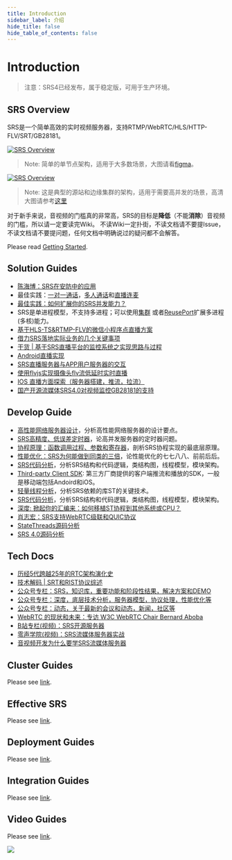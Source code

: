 ```yaml
---
title: Introduction
sidebar_label: 介绍
hide_title: false
hide_table_of_contents: false
---
```


# Introduction

> 注意：SRS4已经发布，属于稳定版，可用于生产环境。

## SRS Overview

SRS是一个简单高效的实时视频服务器，支持RTMP/WebRTC/HLS/HTTP-FLV/SRT/GB28181。

[![SRS Overview](/img/SRS-SingleNode-4.0-sd.png)](/img/SRS-SingleNode-4.0-hd.png)

> Note: 简单的单节点架构，适用于大多数场景，大图请看[figma](https://www.figma.com/file/333POxVznQ8Wz1Rxlppn36/SRS-4.0-Server-Arch)。

[![SRS Overview](/img/SRS-Overview-4.0.png)](/img/SRS-Overview-4.0.png)

> Note: 这是典型的源站和边缘集群的架构，适用于需要高并发的场景，高清大图请参考[这里](https://www.processon.com/view/link/5e3f5581e4b0a3daae80ecef)

对于新手来说，音视频的门槛真的非常高，SRS的目标是**降低**（不能**消除**）音视频的门槛，所以请一定要读完Wiki。
不读Wiki一定扑街，不读文档请不要提Issue，不读文档请不要提问题，任何文档中明确说过的疑问都不会解答。

Please read [Getting Started](../doc/getting-started).

## Solution Guides

* [陈海博：SRS在安防中的应用](https://www.bilibili.com/video/BV11S4y197Zx)
* 最佳实践：[一对一通话](https://mp.weixin.qq.com/s/xWe6f9WRhtwnpJQ8SO0Eeg)，[多人通话](https://mp.weixin.qq.com/s/CM2h99A1e_masL5sjkp4Zw)和[直播连麦](https://mp.weixin.qq.com/s/7xexl07rrWBdh8xennXK3w)
* [最佳实践：如何扩展你的SRS并发能力？](https://mp.weixin.qq.com/s/pd9YQS0WR3hSuHybkm1F7Q)
* SRS是单进程模型，不支持多进程；可以使用[集群](https://mp.weixin.qq.com/s/pd9YQS0WR3hSuHybkm1F7Q) 或者[ReusePort](./reuse-port.md)扩展多进程(多核)能力。
* [基于HLS-TS&RTMP-FLV的微信小程序点直播方案](https://mp.weixin.qq.com/s/xhScUrkoroM7Q7ziODHyMA)
* [借力SRS落地实际业务的几个关键事项](https://mp.weixin.qq.com/s/b19kBer_phZl4n4oUBOvxQ)
* [干货 | 基于SRS直播平台的监控系统之实现思路与过程](https://mp.weixin.qq.com/s/QDTtW85giKmryhvCBkyyCg)
* [Android直播实现](https://blog.csdn.net/dxpqxb/article/details/83012950)
* [SRS直播服务器与APP用户服务器的交互](https://www.jianshu.com/p/f3dfa727475a)
* [使用flvjs实现摄像头flv流低延时实时直播](https://www.jianshu.com/p/2647393f956a)
* [IOS 直播方面探索（服务器搭建，推流，拉流）](https://www.jianshu.com/p/1aa677d99d17)
* [国产开源流媒体SRS4.0对视频监控GB28181的支持](https://mp.weixin.qq.com/s/VIPSPaBB5suUk7_I2oOkMw)

## Develop Guide

* [高性能网络服务器设计](https://blog.csdn.net/win_lin/article/details/8242653)，分析高性能网络服务器的设计要点。
* [SRS高精度、低误差定时器](https://mp.weixin.qq.com/s/DDSzRKHyJ-uYQ9QQC9VOZg)，论高并发服务器的定时器问题。
* [协程原理：函数调用过程、参数和寄存器](https://mp.weixin.qq.com/s/2TsYSiV8ysyLrELHdlHtjg)，剖析SRS协程实现的最底层原理。
* [性能优化：SRS为何能做到同类的三倍](https://mp.weixin.qq.com/s/r2jn1GAcHe08IeTW32OyuQ)，论性能优化的七七八八、前前后后。
* [SRS代码分析](https://github.com/xialixin/srs_code_note/blob/master/doc/srs_note.md)，分析SRS结构和代码逻辑，类结构图，线程模型，模块架构。
* [Third-party Client SDK](./client-sdk.md): 第三方厂商提供的客户端推流和播放的SDK，一般是移动端包括Andoird和iOS。
* [轻量线程分析](https://github.com/ossrs/state-threads#analysis)，分析SRS依赖的库ST的关键技术。
* [SRS代码分析](https://github.com/xialixin/srs_code_note/blob/master/doc/srs_note.md)，分析SRS结构和代码逻辑，类结构图，线程模型，模块架构。
* [深度: 掀起你的汇编来：如何移植ST协程到其他系统或CPU？](https://mp.weixin.qq.com/s/dARz99INVlGuoFW6K7SXaw)
* [肖志宏：SRS支持WebRTC级联和QUIC协议](https://www.bilibili.com/video/BV1Db4y1b77J)
* [StateThreads源码分析](https://www.xianwaizhiyin.net/?cat=24)
* [SRS 4.0源码分析](https://www.xianwaizhiyin.net/?cat=21)

## Tech Docs

* [历经5代跨越25年的RTC架构演化史](https://mp.weixin.qq.com/s/fO-FcKU_9Exdqh4xb_U5Xw)
* [技术解码 | SRT和RIST协议综述](https://mp.weixin.qq.com/s/jjtD4ik-9noMyWbecogXHg)
* [公众号专栏：SRS，知识库，重要功能和阶段性结果，解决方案和DEMO](https://mp.weixin.qq.com/mp/appmsgalbum?action=getalbum&__biz=MzA4NTQ3MzQ5OA==&scene=1&album_id=1703565147509669891&count=10#wechat_redirect)
* [公众号专栏：深度，底层技术分析，服务器模型，协议处理，性能优化等](https://mp.weixin.qq.com/mp/appmsgalbum?__biz=MzA4NTQ3MzQ5OA==&action=getalbum&album_id=2156820160114900994#wechat_redirect)
* [公众号专栏：动态，关于最新的会议和动态，新闻，社区等](https://mp.weixin.qq.com/mp/appmsgalbum?__biz=MzA4NTQ3MzQ5OA==&action=getalbum&album_id=1683217451712299009&count=10#wechat_redirect)
* [WebRTC 的现状和未来：专访 W3C WebRTC Chair Bernard Aboba](https://mp.weixin.qq.com/s/0HzzWSb5irvpNKNnSJL6Bg)
* [B站专栏(视频)：SRS开源服务器](https://space.bilibili.com/430256302/channel/detail?cid=136049)
* [零声学院(视频)：SRS流媒体服务器实战](https://www.bilibili.com/video/BV1XZ4y1P7um)
* [音视频开发为什么要学SRS流媒体服务器](https://zhuanlan.zhihu.com/p/190182314)

## Cluster Guides

Please see [link](../category/clusters).

## Effective SRS

Please see [link](/guide#scenario).

## Deployment Guides

Please see [link](../category/main-protocols).

## Integration Guides

Please see [link](../category/openapi).

## Video Guides

Please see [link](../tutorial/srs-open-source).

![](https://ossrs.net/gif/v1/sls.gif?site=ossrs.io&path=/lts/doc/zh/v4/introduction)


